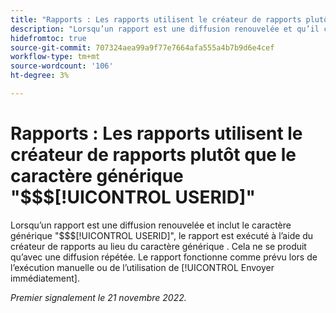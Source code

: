 ```yaml
---
title: "Rapports : Les rapports utilisent le créateur de rapports plutôt que le caractère générique $$USERID"
description: "Lorsqu’un rapport est une diffusion renouvelée et qu’il contient le caractère générique $$USERID, il est exécuté à l’aide du créateur du rapport au lieu du caractère générique. Cela ne se produit qu’avec une diffusion répétée. Le rapport fonctionne comme prévu lors de l’exécution manuelle ou de l’utilisation de l’option Envoyer immédiatement."
hidefromtoc: true
source-git-commit: 707324aea99a9f77e7664afa555a4b7b9d6e4cef
workflow-type: tm+mt
source-wordcount: '106'
ht-degree: 3%

---
```



# Rapports : Les rapports utilisent le créateur de rapports plutôt que le caractère générique &quot;$$$[!UICONTROL USERID]&quot;

Lorsqu’un rapport est une diffusion renouvelée et inclut le caractère générique &quot;$$$[!UICONTROL USERID]&quot;, le rapport est exécuté à l’aide du créateur de rapports au lieu du caractère générique . Cela ne se produit qu’avec une diffusion répétée. Le rapport fonctionne comme prévu lors de l’exécution manuelle ou de l’utilisation de [!UICONTROL Envoyer immédiatement].

_Premier signalement le 21 novembre 2022._

